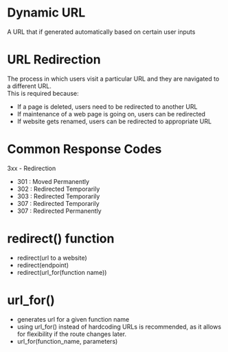 # Dynamic URL
A URL that if generated automatically based on certain user inputs

# URL Redirection
The process in which users visit a particular URL and they are navigated to a different URL. <br>
This is required because:
- If a page is deleted, users need to be redirected to another URL 
- If maintenance of a web page is going on, users can be redirected
- If website gets renamed, users can be redirected to appropriate URL

# Common Response Codes
3xx - Redirection
- 301 : Moved Permanently
- 302 : Redirected Temporarily
- 303 : Redirected Temporarily
- 307 : Redirected Temporarily
- 307 : Redirected Permanently

# redirect() function
- redirect(url to a website)
- redirect(endpoint)
- redirect(url_for(function name))

# url_for()
- generates url for a given function name
- using url_for() instead of hardcoding URLs is recommended, as it allows for flexibility if the route changes later.
- url_for(function_name, parameters)